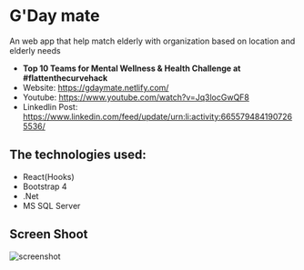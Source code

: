 # G'Day mate

An web app that help match elderly with organization based on location and elderly needs

- **Top 10 Teams for Mental Wellness & Health Challenge at #flattenthecurvehack**
- Website: https://gdaymate.netlify.com/
- Youtube: https://www.youtube.com/watch?v=Jq3locGwQF8
- Linkedlin Post: https://www.linkedin.com/feed/update/urn:li:activity:6655794841907265536/

## The technologies used:
- React(Hooks)
- Bootstrap 4
- .Net
- MS SQL Server

## Screen Shoot
![screenshot](https://res.cloudinary.com/ysongit/image/upload/v1586907076/project/image_rbq7qe.png "Landing")